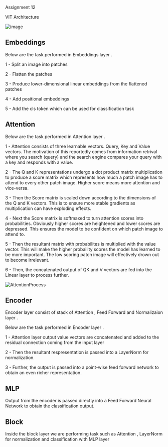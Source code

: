 Assignment 12

VIT Architecture 

![image](https://user-images.githubusercontent.com/70502759/147465620-b23a7883-5c01-4dfe-80e0-4104d5898a73.png)



Embeddings
----------

Below are the task performed in Embeddings layer .

1 - Split an image into patches 

2 - Flatten the patches

3 - Produce lower-dimensional linear embeddings from the flattened patches

4 - Add positional embeddings

5 - Add the cls token which can be used for classification task 




Attention
---------
Below are the task performed in Attention layer .

1 - Attention consists of three learnable vectors. Query, Key and Value vectors. 
    The motivation of this reportedly comes from information retrival 
	where you search (query) and the search engine compares your query with a key and responds with a value.

2 - The Q and K representations undergo a dot product matrix multiplication 
    to produce a score matrix which represents how much a patch image has to attend to every other patch image.
	Higher score means more attention and vice-versa.

3 - Then the Score matrix is scaled down according to the dimensions of the Q and K vectors. 
    This is to ensure more stable gradients as multiplication can have exploding effects.


4 - Next the Score matrix is softmaxed to turn attention scores into probabilities. 
    Obviously higher scores are heightened and lower scores are depressed. 
	This ensures the model to be confident on which patch image to attend to.

5 - Then the resultant matrix with probabilites is multiplied with the value vector.
    This will make the higher probaility scores the model has learned to be more important.
	The low scoring patch image will effectively drown out to become irrelevant.

6 - Then, the concatenated output of QK and V vectors are fed into the Linear layer to process further.


![AttentionProcess](https://user-images.githubusercontent.com/70502759/147462295-541e6fc2-fc4a-48c4-b769-580d5924eb95.PNG)


Encoder
-------
Encoder layer consist of stack of Attention , Feed Forward  and Normalizaion layer .  

Below are the task performed in Encoder layer .

1 - Attention layer output value vectors are concatenated and added to the 
    residual connection coming from the input layer  
    
2 - Then the resultant respresentation is passed into a LayerNorm for normalization. 

3 - Further, the output is passed into a point-wise feed forward network to obtain an even richer representation.

MLP
----

Output from the encoder is passed directly into a Feed Forward Neural Network to obtain the classification output.


Block
------

Inside the block layer we are performing task such as Attention , LayerNorm for normalization and classification with MLP layer 







